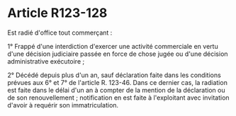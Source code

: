 # Article R123-128

Est radié d'office tout commerçant :

1° Frappé d'une interdiction d'exercer une activité commerciale en vertu d'une décision judiciaire passée en force de chose jugée ou d'une décision administrative exécutoire ;

2° Décédé depuis plus d'un an, sauf déclaration faite dans les conditions prévues aux 6° et 7° de l'article R. 123-46. Dans ce dernier cas, la radiation est faite dans le délai d'un an à compter de la mention de la déclaration ou de son renouvellement ; notification en est faite à l'exploitant avec invitation d'avoir à requérir son immatriculation.
